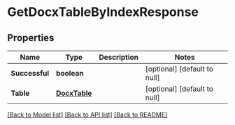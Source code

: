 # GetDocxTableByIndexResponse

## Properties
Name | Type | Description | Notes
------------ | ------------- | ------------- | -------------
**Successful** | **boolean** |  | [optional] [default to null]
**Table** | [**DocxTable**](DocxTable.md) |  | [optional] [default to null]

[[Back to Model list]](../README.md#documentation-for-models) [[Back to API list]](../README.md#documentation-for-api-endpoints) [[Back to README]](../README.md)


